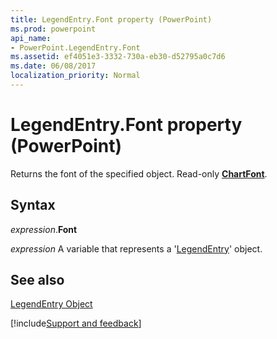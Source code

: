 ```yaml
---
title: LegendEntry.Font property (PowerPoint)
ms.prod: powerpoint
api_name:
- PowerPoint.LegendEntry.Font
ms.assetid: ef4051e3-3332-730a-eb30-d52795a0c7d6
ms.date: 06/08/2017
localization_priority: Normal
---
```



# LegendEntry.Font property (PowerPoint)

Returns the font of the specified object. Read-only  **[ChartFont](PowerPoint.ChartFont.md)**.


## Syntax

_expression_.**Font**

_expression_ A variable that represents a '[LegendEntry](PowerPoint.LegendEntry.md)' object.


## See also


[LegendEntry Object](PowerPoint.LegendEntry.md)

[!include[Support and feedback](~/includes/feedback-boilerplate.md)]